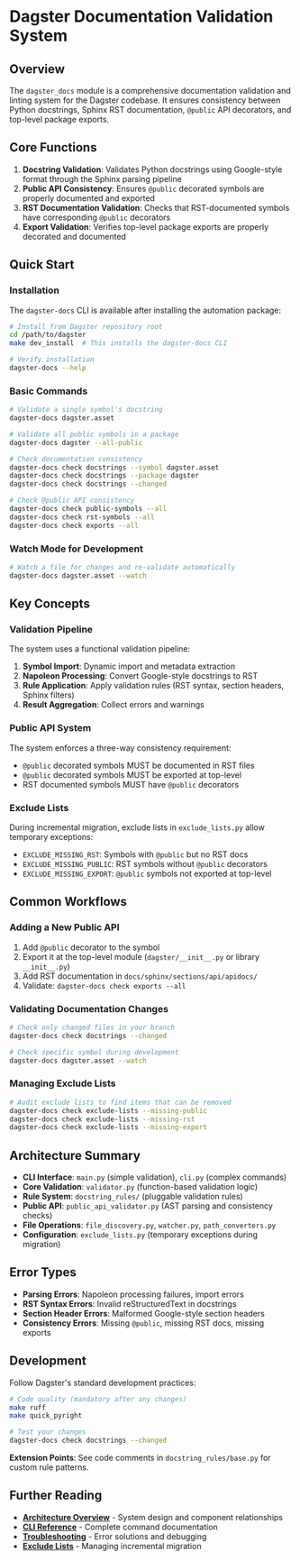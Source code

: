 # Dagster Documentation Validation System

## Overview

The `dagster_docs` module is a comprehensive documentation validation and linting system for the Dagster codebase. It ensures consistency between Python docstrings, Sphinx RST documentation, `@public` API decorators, and top-level package exports.

## Core Functions

1. **Docstring Validation**: Validates Python docstrings using Google-style format through the Sphinx parsing pipeline
2. **Public API Consistency**: Ensures `@public` decorated symbols are properly documented and exported
3. **RST Documentation Validation**: Checks that RST-documented symbols have corresponding `@public` decorators
4. **Export Validation**: Verifies top-level package exports are properly decorated and documented

## Quick Start

### Installation

The `dagster-docs` CLI is available after installing the automation package:

```bash
# Install from Dagster repository root
cd /path/to/dagster
make dev_install  # This installs the dagster-docs CLI

# Verify installation
dagster-docs --help
```

### Basic Commands

```bash
# Validate a single symbol's docstring
dagster-docs dagster.asset

# Validate all public symbols in a package
dagster-docs dagster --all-public

# Check documentation consistency
dagster-docs check docstrings --symbol dagster.asset
dagster-docs check docstrings --package dagster
dagster-docs check docstrings --changed

# Check @public API consistency
dagster-docs check public-symbols --all
dagster-docs check rst-symbols --all
dagster-docs check exports --all
```

### Watch Mode for Development

```bash
# Watch a file for changes and re-validate automatically
dagster-docs dagster.asset --watch
```

## Key Concepts

### Validation Pipeline

The system uses a functional validation pipeline:

1. **Symbol Import**: Dynamic import and metadata extraction
2. **Napoleon Processing**: Convert Google-style docstrings to RST
3. **Rule Application**: Apply validation rules (RST syntax, section headers, Sphinx filters)
4. **Result Aggregation**: Collect errors and warnings

### Public API System

The system enforces a three-way consistency requirement:

- `@public` decorated symbols MUST be documented in RST files
- `@public` decorated symbols MUST be exported at top-level
- RST documented symbols MUST have `@public` decorators

### Exclude Lists

During incremental migration, exclude lists in `exclude_lists.py` allow temporary exceptions:

- `EXCLUDE_MISSING_RST`: Symbols with `@public` but no RST docs
- `EXCLUDE_MISSING_PUBLIC`: RST symbols without `@public` decorators
- `EXCLUDE_MISSING_EXPORT`: `@public` symbols not exported at top-level

## Common Workflows

### Adding a New Public API

1. Add `@public` decorator to the symbol
2. Export it at the top-level module (`dagster/__init__.py` or library `__init__.py`)
3. Add RST documentation in `docs/sphinx/sections/api/apidocs/`
4. Validate: `dagster-docs check exports --all`

### Validating Documentation Changes

```bash
# Check only changed files in your branch
dagster-docs check docstrings --changed

# Check specific symbol during development
dagster-docs dagster.asset --watch
```

### Managing Exclude Lists

```bash
# Audit exclude lists to find items that can be removed
dagster-docs check exclude-lists --missing-public
dagster-docs check exclude-lists --missing-rst
dagster-docs check exclude-lists --missing-export
```

## Architecture Summary

- **CLI Interface**: `main.py` (simple validation), `cli.py` (complex commands)
- **Core Validation**: `validator.py` (function-based validation logic)
- **Rule System**: `docstring_rules/` (pluggable validation rules)
- **Public API**: `public_api_validator.py` (AST parsing and consistency checks)
- **File Operations**: `file_discovery.py`, `watcher.py`, `path_converters.py`
- **Configuration**: `exclude_lists.py` (temporary exceptions during migration)

## Error Types

- **Parsing Errors**: Napoleon processing failures, import errors
- **RST Syntax Errors**: Invalid reStructuredText in docstrings
- **Section Header Errors**: Malformed Google-style section headers
- **Consistency Errors**: Missing `@public`, missing RST docs, missing exports

## Development

Follow Dagster's standard development practices:

```bash
# Code quality (mandatory after any changes)
make ruff
make quick_pyright

# Test your changes
dagster-docs check docstrings --changed
```

**Extension Points**: See code comments in `docstring_rules/base.py` for custom rule patterns.

## Further Reading

- **[Architecture Overview](docs/architecture.md)** - System design and component relationships
- **[CLI Reference](docs/cli-reference.md)** - Complete command documentation
- **[Troubleshooting](docs/troubleshooting.md)** - Error solutions and debugging
- **[Exclude Lists](docs/exclude-lists.md)** - Managing incremental migration
